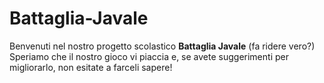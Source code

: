 # Battaglia-Javale

Benvenuti nel nostro progetto scolastico **Battaglia Javale** (fa ridere vero?)
Speriamo che il nostro gioco vi piaccia e, se avete suggerimenti per migliorarlo, non esitate a farceli sapere!
